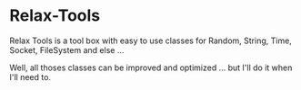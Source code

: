 Relax-Tools
===========

Relax Tools is a tool box with easy to use classes for Random, String, Time, Socket, FileSystem and else ...

Well, all thoses classes can be improved and optimized ... but I'll do it when I'll need to.
